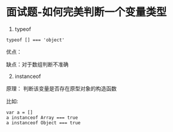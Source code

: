 # 面试题-如何完美判断一个变量类型

1. typeof

```
typeof [] === 'object'
```

优点：

缺点：对于数组判断不准确

2. instanceof

原理： 判断该变量是否存在原型对象的构造函数

比如:

```
var a = []
a instanceof Array === true
a instanceof Object === true
```
